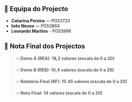 ## 👥 Equipa do Projecto

- **Catarina Pereira** — PG53733
- **Inês Neves** — PG53864 
- **Leonardo Martins** - PG53996

## 🏁 Nota Final dos Projectos

> ⭐ **Demo A (REA): 18,2 valores (escala de 0 a 20)**
> 
> ⭐ **Demo B (REB): 10,4 valores (escala de 0 a 20)**
> 
> ⭐ **Relatório Final (RF): 15.45 valores (escala de 0 a 20)**
>
> ⭐ **Nota Final: 14 valores (escala de 0 a 20)**

